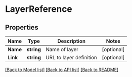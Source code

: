 # LayerReference

## Properties
Name | Type | Description | Notes
------------ | ------------- | ------------- | -------------
**Name** | **string** | Name of layer | [optional] 
**Link** | **string** | URL to layer definition | [optional] 

[[Back to Model list]](../README.md#documentation-for-models) [[Back to API list]](../README.md#documentation-for-api-endpoints) [[Back to README]](../README.md)


